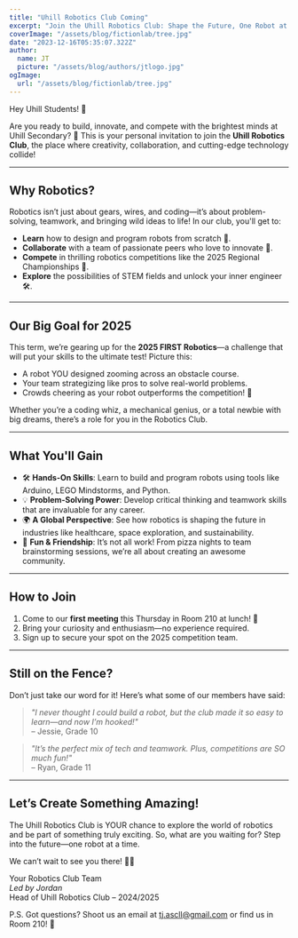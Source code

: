 ```yaml
---
title: "Uhill Robotics Club Coming"
excerpt: "Join the Uhill Robotics Club: Shape the Future, One Robot at a Time!."
coverImage: "/assets/blog/fictionlab/tree.jpg"
date: "2023-12-16T05:35:07.322Z"
author:
  name: JT
  picture: "/assets/blog/authors/jtlogo.jpg"
ogImage:
  url: "/assets/blog/fictionlab/tree.jpg"
---
```

Hey Uhill Students! 👋

Are you ready to build, innovate, and compete with the brightest minds at Uhill Secondary? 🚀 This is your personal invitation to join the **Uhill Robotics Club**, the place where creativity, collaboration, and cutting-edge technology collide!

---

## Why Robotics?
Robotics isn’t just about gears, wires, and coding—it’s about problem-solving, teamwork, and bringing wild ideas to life! In our club, you'll get to:
- **Learn** how to design and program robots from scratch 🤖.
- **Collaborate** with a team of passionate peers who love to innovate 🌟.
- **Compete** in thrilling robotics competitions like the 2025 Regional Championships 🎯.
- **Explore** the possibilities of STEM fields and unlock your inner engineer 🛠️.

---

## Our Big Goal for 2025
This term, we’re gearing up for the **2025 FIRST Robotics**—a challenge that will put your skills to the ultimate test! Picture this:
- A robot YOU designed zooming across an obstacle course.
- Your team strategizing like pros to solve real-world problems.
- Crowds cheering as your robot outperforms the competition! 🙌

Whether you’re a coding whiz, a mechanical genius, or a total newbie with big dreams, there’s a role for you in the Robotics Club.

---

## What You'll Gain
- 🛠 **Hands-On Skills**: Learn to build and program robots using tools like Arduino, LEGO Mindstorms, and Python.
- 💡 **Problem-Solving Power**: Develop critical thinking and teamwork skills that are invaluable for any career.
- 🌍 **A Global Perspective**: See how robotics is shaping the future in industries like healthcare, space exploration, and sustainability.
- 🎉 **Fun & Friendship**: It’s not all work! From pizza nights to team brainstorming sessions, we’re all about creating an awesome community.

---

## How to Join
1. Come to our **first meeting** this Thursday in Room 210 at lunch! 🍕
2. Bring your curiosity and enthusiasm—no experience required.
3. Sign up to secure your spot on the 2025 competition team.

---

## Still on the Fence?
Don’t just take our word for it! Here’s what some of our members have said:

> _"I never thought I could build a robot, but the club made it so easy to learn—and now I’m hooked!"_  
> – Jessie, Grade 10

> _"It’s the perfect mix of tech and teamwork. Plus, competitions are SO much fun!"_  
> – Ryan, Grade 11

---

## Let’s Create Something Amazing!
The Uhill Robotics Club is YOUR chance to explore the world of robotics and be part of something truly exciting. So, what are you waiting for? Step into the future—one robot at a time.

We can’t wait to see you there! 🤖💡

Your Robotics Club Team  
*Led by Jordan*  
Head of Uhill Robotics Club – 2024/2025  

P.S. Got questions? Shoot us an email at tj.ascll@gmail.com or find us in Room 210! 🚀


